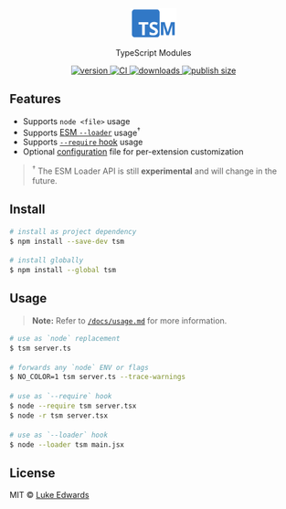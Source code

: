 <div align="center">
  <img src="logo.png" alt="tsm" width="80" />
  <p>TypeScript Modules</p>
</div>

<div align="center">
  <a href="https://npmjs.org/package/tsm">
    <img src="https://badgen.net/npm/v/tsm" alt="version" />
  </a>
  <a href="https://github.com/lukeed/tsm/actions">
    <img src="https://github.com/lukeed/tsm/workflows/CI/badge.svg" alt="CI" />
  </a>
  <a href="https://npmjs.org/package/tsm">
    <img src="https://badgen.net/npm/dm/tsm" alt="downloads" />
  </a>
  <a href="https://packagephobia.now.sh/result?p=tsm">
    <img src="https://badgen.net/packagephobia/publish/tsm" alt="publish size" />
  </a>
</div>

## Features

* Supports `node <file>` usage
* Supports [ESM `--loader`](https://nodejs.org/api/esm.html#esm_loaders) usage<sup>†</sup>
* Supports [`--require` hook](https://nodejs.org/api/cli.html#cli_r_require_module) usage
* Optional [configuration](/docs/configuration.md) file for per-extension customization

> <sup>†</sup> The ESM Loader API is still **experimental** and will change in the future.

## Install

```sh
# install as project dependency
$ npm install --save-dev tsm

# install globally
$ npm install --global tsm
```

## Usage

> **Note:** Refer to [`/docs/usage.md`](/docs/usage.md) for more information.

```sh
# use as `node` replacement
$ tsm server.ts

# forwards any `node` ENV or flags
$ NO_COLOR=1 tsm server.ts --trace-warnings

# use as `--require` hook
$ node --require tsm server.tsx
$ node -r tsm server.tsx

# use as `--loader` hook
$ node --loader tsm main.jsx
```

## License

MIT © [Luke Edwards](https://lukeed.com)
